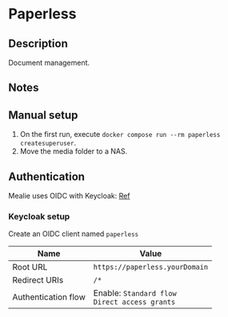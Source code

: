 # Paperless

## Description

Document management.

## Notes

## Manual setup

1. On the first run, execute `docker compose run --rm paperless createsuperuser`.
2. Move the media folder to a NAS.

## Authentication

Mealie uses OIDC with Keycloak:
[Ref](https://docs.mealie.io/documentation/getting-started/authentication/oidc/)

### Keycloak setup

Create an OIDC client named `paperless`

Name | Value
---- | -----
Root URL | `https://paperless.yourDomain`
Redirect URIs | `/*`
Authentication flow | Enable: `Standard flow`<br>`Direct access grants`

<!-- ## Notifications

## Logging

## Backup -->

<!-- ## Links

-  -->
